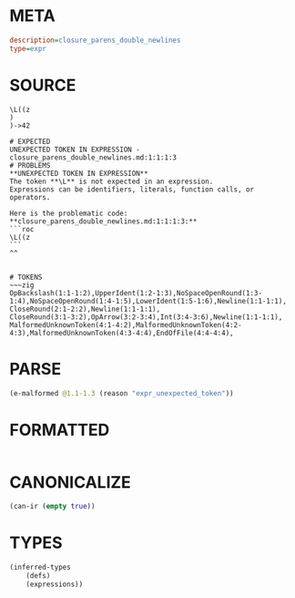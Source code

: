 # META
~~~ini
description=closure_parens_double_newlines
type=expr
~~~
# SOURCE
~~~roc
\L((z
)
)->42
~~~
~~~
# EXPECTED
UNEXPECTED TOKEN IN EXPRESSION - closure_parens_double_newlines.md:1:1:1:3
# PROBLEMS
**UNEXPECTED TOKEN IN EXPRESSION**
The token **\L** is not expected in an expression.
Expressions can be identifiers, literals, function calls, or operators.

Here is the problematic code:
**closure_parens_double_newlines.md:1:1:1:3:**
```roc
\L((z
```
^^


# TOKENS
~~~zig
OpBackslash(1:1-1:2),UpperIdent(1:2-1:3),NoSpaceOpenRound(1:3-1:4),NoSpaceOpenRound(1:4-1:5),LowerIdent(1:5-1:6),Newline(1:1-1:1),
CloseRound(2:1-2:2),Newline(1:1-1:1),
CloseRound(3:1-3:2),OpArrow(3:2-3:4),Int(3:4-3:6),Newline(1:1-1:1),
MalformedUnknownToken(4:1-4:2),MalformedUnknownToken(4:2-4:3),MalformedUnknownToken(4:3-4:4),EndOfFile(4:4-4:4),
~~~
# PARSE
~~~clojure
(e-malformed @1.1-1.3 (reason "expr_unexpected_token"))
~~~
# FORMATTED
~~~roc

~~~
# CANONICALIZE
~~~clojure
(can-ir (empty true))
~~~
# TYPES
~~~clojure
(inferred-types
	(defs)
	(expressions))
~~~
